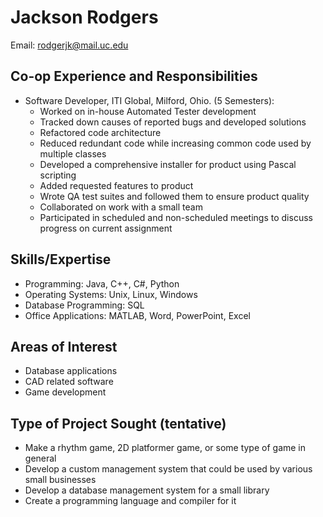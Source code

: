 # Jackson Rodgers
Email: rodgerjk@mail.uc.edu
## Co-op Experience and Responsibilities
- Software Developer, ITI Global, Milford, Ohio. (5 Semesters):
	- Worked on in-house Automated Tester development
	- Tracked down causes of reported bugs and developed solutions
	- Refactored code architecture
	- Reduced redundant code while increasing common code used by multiple classes
	- Developed a comprehensive installer for product using Pascal scripting
	- Added requested features to product
	- Wrote QA test suites and followed them to ensure product quality
	- Collaborated on work with a small team 
	- Participated in scheduled and non-scheduled meetings to discuss progress on current assignment
## Skills/Expertise
- Programming: Java, C++, C#, Python
- Operating Systems: Unix, Linux, Windows
- Database Programming: SQL
- Office Applications: MATLAB, Word, PowerPoint, Excel
## Areas of Interest
- Database applications
- CAD related software
- Game development
## Type of Project Sought (tentative)
- Make a rhythm game, 2D platformer game, or some type of game in general
- Develop a custom management system that could be used by various small businesses
- Develop a database management system for a small library
- Create a programming language and compiler for it
